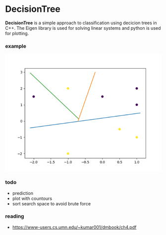 # DecisionTree

**DecisionTree** is a simple approach to classification using decicion trees in C++.
The Eigen library is used for solving linear systems and python is used for plotting.


### example
![tree example](/docs/treeexample.png)


### todo
* prediction
* plot with countours
* sort search space to avoid brute force

### reading
* https://www-users.cs.umn.edu/~kumar001/dmbook/ch4.pdf
